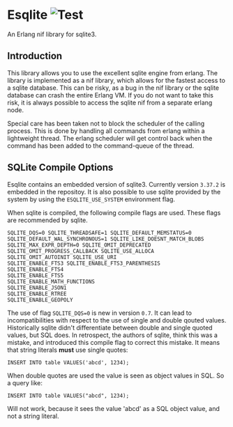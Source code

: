 Esqlite ![Test](https://github.com/mmzeeman/esqlite/workflows/Test/badge.svg)
=======

An Erlang nif library for sqlite3.

Introduction
------------

This library allows you to use the excellent sqlite engine from
erlang. The library is implemented as a nif library, which allows for
the fastest access to a sqlite database. This can be risky, as a bug
in the nif library or the sqlite database can crash the entire Erlang
VM. If you do not want to take this risk, it is always possible to
access the sqlite nif from a separate erlang node.

Special care has been taken not to block the scheduler of the calling
process. This is done by handling all commands from erlang within a
lightweight thread. The erlang scheduler will get control back when
the command has been added to the command-queue of the thread.

SQLite Compile Options
----------------------

Esqlite contains an embedded version of sqlite3. Currently version
`3.37.2` is embedded in the repositoy. It is also possible to use 
sqlite provided by the system by using the `ESQLITE_USE_SYSTEM` 
environment flag. 

When sqlite is compiled, the following compile flags are used. These
flags are recommended by sqlite.

```
SQLITE_DQS=0 SQLITE_THREADSAFE=1 SQLITE_DEFAULT_MEMSTATUS=0
SQLITE_DEFAULT_WAL_SYNCHRONOUS=1 SQLITE_LIKE_DOESNT_MATCH_BLOBS
SQLITE_MAX_EXPR_DEPTH=0 SQLITE_OMIT_DEPRECATED
SQLITE_OMIT_PROGRESS_CALLBACK SQLITE_USE_ALLOCA
SQLITE_OMIT_AUTOINIT SQLITE_USE_URI
SQLITE_ENABLE_FTS3 SQLITE_ENABLE_FTS3_PARENTHESIS
SQLITE_ENABLE_FTS4
SQLITE_ENABLE_FTS5
SQLITE_ENABLE_MATH_FUNCTIONS
SQLITE_ENABLE_JSON1
SQLITE_ENABLE_RTREE
SQLITE_ENABLE_GEOPOLY
```

The use of flag `SQLITE_DQS=0` is new in version `0.7`. It can lead
to incompatibilities with respect to the use of single and double 
qouted values. Historically sqlite didn't differentiate between double
and single quoted values, but SQL does. In retrospect, the authors of 
sqlite, think this was a mistake, and introduced this compile flag 
to correct this mistake. It means that string literals **must** use 
single quotes:

```
INSERT INTO table VALUES('abcd', 1234);
```

When double quotes are used the value is seen as object values in 
SQL. So a query like:

```
INSERT INTO table VALUES("abcd", 1234);
```

Will not work, because it sees the value 'abcd' as a SQL object
value, and not a string literal.

